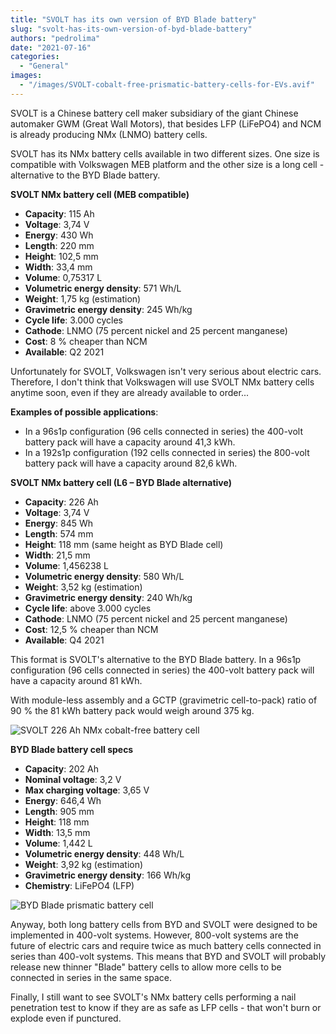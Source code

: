 ```yaml
---
title: "SVOLT has its own version of BYD Blade battery"
slug: "svolt-has-its-own-version-of-byd-blade-battery"
authors: "pedrolima"
date: "2021-07-16"
categories:
  - "General"
images:
  - "/images/SVOLT-cobalt-free-prismatic-battery-cells-for-EVs.avif"
---
```


SVOLT is a Chinese battery cell maker subsidiary of the giant Chinese automaker GWM (Great Wall Motors), that besides LFP (LiFePO4) and NCM is already producing NMx (LNMO) battery cells.

SVOLT has its NMx battery cells available in two different sizes. One size is compatible with Volkswagen MEB platform and the other size is a long cell - alternative to the BYD Blade battery.

**SVOLT NMx battery cell (MEB compatible)**

- **Capacity**: 115 Ah
- **Voltage**: 3,74 V
- **Energy**: 430 Wh
- **Length**: 220 mm
- **Height**: 102,5 mm
- **Width**: 33,4 mm
- **Volume**: 0,75317 L
- **Volumetric energy density**: 571 Wh/L
- **Weight**: 1,75 kg (estimation)
- **Gravimetric energy density**: 245 Wh/kg
- **Cycle life**: 3.000 cycles
- **Cathode**: LNMO (75 percent nickel and 25 percent manganese)
- **Cost**: 8 % cheaper than NCM
- **Available**: Q2 2021

Unfortunately for SVOLT, Volkswagen isn't very serious about electric cars. Therefore, I don't think that Volkswagen will use SVOLT NMx battery cells anytime soon, even if they are already available to order...

**Examples of possible applications**:

- In a 96s1p configuration (96 cells connected in series) the 400-volt battery pack will have a capacity around 41,3 kWh.
- In a 192s1p configuration (192 cells connected in series) the 800-volt battery pack will have a capacity around 82,6 kWh.

**SVOLT NMx battery cell (L6 – BYD Blade alternative)**

- **Capacity**: 226 Ah
- **Voltage**: 3,74 V
- **Energy**: 845 Wh
- **Length**: 574 mm
- **Height**: 118 mm (same height as BYD Blade cell)
- **Width**: 21,5 mm
- **Volume**: 1,456238 L
- **Volumetric energy density**: 580 Wh/L
- **Weight**: 3,52 kg (estimation)
- **Gravimetric energy density**: 240 Wh/kg
- **Cycle life**: above 3.000 cycles
- **Cathode**: LNMO (75 percent nickel and 25 percent manganese)
- **Cost**: 12,5 % cheaper than NCM
- **Available**: Q4 2021

This format is SVOLT's alternative to the BYD Blade battery. In a 96s1p configuration (96 cells connected in series) the 400-volt battery pack will have a capacity around 81 kWh.

With module-less assembly and a GCTP (gravimetric cell-to-pack) ratio of 90 % the 81 kWh battery pack would weigh around 375 kg.

![SVOLT 226 Ah NMx cobalt-free battery cell](images/SVOLT-226-Ah-NMx-cobalt-free-battery-cell.avif)

**BYD Blade battery cell specs**

- **Capacity**: 202 Ah
- **Nominal voltage**: 3,2 V
- **Max charging voltage**: 3,65 V
- **Energy**: 646,4 Wh
- **Length**: 905 mm
- **Height**: 118 mm
- **Width**: 13,5 mm
- **Volume**: 1,442 L
- **Volumetric energy density**: 448 Wh/L
- **Weight**: 3,92 kg (estimation)
- **Gravimetric energy density**: 166 Wh/kg
- **Chemistry**: LiFePO4 (LFP)

![BYD Blade prismatic battery cell](images/BYD-Blade-prismatic-battery-cell.avif)

Anyway, both long battery cells from BYD and SVOLT were designed to be implemented in 400-volt systems. However, 800-volt systems are the future of electric cars and require twice as much battery cells connected in series than 400-volt systems. This means that BYD and SVOLT will probably release new thinner "Blade" battery cells to allow more cells to be connected in series in the same space.

Finally, I still want to see SVOLT's NMx battery cells performing a nail penetration test to know if they are as safe as LFP cells - that won't burn or explode even if punctured.

